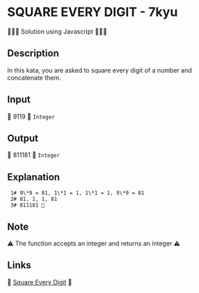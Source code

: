 # SQUARE EVERY DIGIT - 7kyu

👨🏻‍💻 Solution using Javascript 👨🏻‍💻

## Description

In this kata, you are asked to square every digit of a number and concatenate them.

## Input

🥚 9119 🥚 `Integer`

## Output

🐣 811181 🐣 `Integer`

## Explanation

```
 1# 9\*9 = 81, 1\*1 = 1, 1\*1 = 1, 9\*9 = 81
 2# 81, 1, 1, 81
 3# 811181 🎉
```

## Note

⚠ The function accepts an integer and returns an integer ⚠

## Links

🔗 [Square Every Digit](https://www.codewars.com/kata/546e2562b03326a88e000020) 🔗
